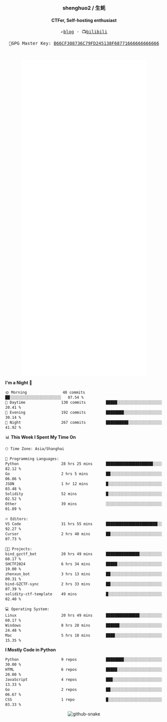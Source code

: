 <h3 align="center"> shenghuo2 / 生蚝 </h3>
<h4 align="center" >CTFer, Self-hosting enthusiast</h3>


<p align="center">
  <samp>
    ✍️<a href="https://blog.shenghuo2.top/">blog</a> -
    📺<a href="https://space.bilibili.com/85894935">bilibili</a>
  </samp>
</p>
<p align="center">
  <samp>
     🔐GPG Master Key: <a align="center" href="https://github.com/shenghuo2.gpg">B66CF308736C79FD245138F68771666666666666</a>
  </samp>
</p>
<br>
<p align="center">
  <a href="https://github.com/shenghuo2">
    <img width="400" align="top" src="https://github.com/shenghuo2/shenghuo2/blob/main/metrics.left.svg" />
  </a>
  <a href="https://github.com/shenghuo2">
    <img width="400" align="top" src="https://github.com/shenghuo2/shenghuo2/blob/main/metrics.right.svg" />
  </a>
</p>


<!--START_SECTION:waka-->
**I'm a Night 🦉** 

```text
🌞 Morning                48 commits          ██░░░░░░░░░░░░░░░░░░░░░░░   07.54 % 
🌆 Daytime                130 commits         █████░░░░░░░░░░░░░░░░░░░░   20.41 % 
🌃 Evening                192 commits         ████████░░░░░░░░░░░░░░░░░   30.14 % 
🌙 Night                  267 commits         ██████████░░░░░░░░░░░░░░░   41.92 % 
```


📊 **This Week I Spent My Time On** 

```text
🕑︎ Time Zone: Asia/Shanghai

💬 Programming Languages: 
Python                   28 hrs 25 mins      █████████████████████░░░░   82.12 % 
Go                       2 hrs 5 mins        ██░░░░░░░░░░░░░░░░░░░░░░░   06.06 % 
JSON                     1 hr 12 mins        █░░░░░░░░░░░░░░░░░░░░░░░░   03.48 % 
Solidity                 52 mins             █░░░░░░░░░░░░░░░░░░░░░░░░   02.52 % 
Other                    39 mins             ░░░░░░░░░░░░░░░░░░░░░░░░░   01.89 % 

🔥 Editors: 
VS Code                  31 hrs 55 mins      ███████████████████████░░   92.27 % 
Cursor                   2 hrs 40 mins       ██░░░░░░░░░░░░░░░░░░░░░░░   07.73 % 

🐱‍💻 Projects: 
bind_gzctf_bot           20 hrs 49 mins      ███████████████░░░░░░░░░░   60.17 % 
SHCTF2024                6 hrs 34 mins       █████░░░░░░░░░░░░░░░░░░░░   19.00 % 
zhenxun_bot              3 hrs 13 mins       ██░░░░░░░░░░░░░░░░░░░░░░░   09.31 % 
bind-GZCTF-sync          2 hrs 33 mins       ██░░░░░░░░░░░░░░░░░░░░░░░   07.39 % 
solidity-ctf-template    49 mins             █░░░░░░░░░░░░░░░░░░░░░░░░   02.40 % 

💻 Operating System: 
Linux                    20 hrs 49 mins      ███████████████░░░░░░░░░░   60.17 % 
Windows                  8 hrs 28 mins       ██████░░░░░░░░░░░░░░░░░░░   24.48 % 
Mac                      5 hrs 18 mins       ████░░░░░░░░░░░░░░░░░░░░░   15.35 % 
```

**I Mostly Code in Python** 

```text
Python                   9 repos             ████████░░░░░░░░░░░░░░░░░   30.00 % 
HTML                     6 repos             █████░░░░░░░░░░░░░░░░░░░░   20.00 % 
JavaScript               4 repos             ███░░░░░░░░░░░░░░░░░░░░░░   13.33 % 
Go                       2 repos             ██░░░░░░░░░░░░░░░░░░░░░░░   06.67 % 
CSS                      1 repo              █░░░░░░░░░░░░░░░░░░░░░░░░   03.33 % 
```




<!--END_SECTION:waka-->


<div align="center">
  <picture>
    <source media="(prefers-color-scheme: dark)" srcset="https://gist.githubusercontent.com/shenghuo2/bfce20b14ab0484cef03bae6e60e0b3a/raw/github-snake-dark.svg" />
    <source media="(prefers-color-scheme: light)" srcset="https://gist.githubusercontent.com/shenghuo2/bfce20b14ab0484cef03bae6e60e0b3a/raw/github-snake.svg" />
    <img alt="github-snake" src="https://gist.githubusercontent.com/shenghuo2/bfce20b14ab0484cef03bae6e60e0b3a/raw/github-snake.svg" />
  </picture>
</div>

<!--
**shenghuo2/shenghuo2** is a ✨ _special_ ✨ repository because its `README.md` (this file) appears on your GitHub profile.

Here are some ideas to get you started:

- 🔭 I’m currently working on ...
- 🌱 I’m currently learning ...
- 👯 I’m looking to collaborate on ...
- 🤔 I’m looking for help with ...
- 💬 Ask me about ...
- 📫 How to reach me: ...
- 😄 Pronouns: ...
- ⚡ Fun fact: ...
-->
